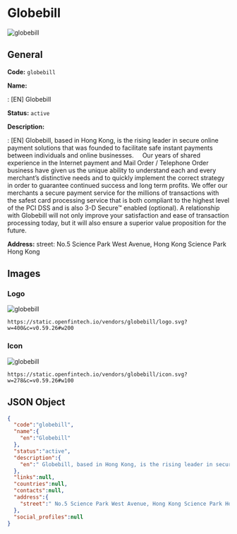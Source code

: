 
# Globebill 
![globebill](https://static.openfintech.io/vendors/globebill/logo.svg?w=400&c=v0.59.26#w200)  

## General 
 
**Code:** `globebill` 
 
**Name:** 
 
:	[EN] Globebill 
 
**Status:** `active` 
 
**Description:** 
 
: [EN]  Globebill, based in Hong Kong, is the rising leader in secure online payment solutions that was founded to facilitate safe instant payments between individuals and online businesses.     Our years of shared experience in the Internet payment and Mail Order / Telephone Order business have given us the unique ability to understand each and every merchant’s distinctive needs and to quickly implement the correct strategy in order to guarantee continued success and long term profits. We offer our merchants a secure payment service for the millions of transactions with the safest card processing service that is both compliant to the highest level of the PCI DSS and is also 3-D Secure™ enabled (optional). A relationship with Globebill will not only improve your satisfaction and ease of transaction processing today, but it will also ensure a superior value proposition for the future.   
 
**Address:** 
street:  No.5 Science Park West Avenue, Hong Kong Science Park Hong Kong  

## Images 

### Logo 
 
![globebill](https://static.openfintech.io/vendors/globebill/logo.svg?w=400&c=v0.59.26#w200)  

```
https://static.openfintech.io/vendors/globebill/logo.svg?w=400&c=v0.59.26#w200
```  

### Icon 
 
![globebill](https://static.openfintech.io/vendors/globebill/icon.svg?w=278&c=v0.59.26#w100)  

```
https://static.openfintech.io/vendors/globebill/icon.svg?w=278&c=v0.59.26#w100
```  

## JSON Object 

```json
{
  "code":"globebill",
  "name":{
    "en":"Globebill"
  },
  "status":"active",
  "description":{
    "en":" Globebill, based in Hong Kong, is the rising leader in secure online payment solutions that was founded to facilitate safe instant payments between individuals and online businesses.\u00a0\u00a0 \u00a0 Our years of shared experience in the Internet payment and Mail Order \/ Telephone Order business have given us the unique ability to understand each and every merchant\u2019s distinctive needs and to quickly implement the correct strategy in order to guarantee continued success and long term profits. We offer our merchants a secure payment service for the millions of transactions with the safest card processing service that is both compliant to the highest level of the PCI DSS and is also 3-D Secure\u2122 enabled (optional). A relationship with Globebill will not only improve your satisfaction and ease of transaction processing today, but it will also ensure a superior value proposition for the future.\u00a0 "
  },
  "links":null,
  "countries":null,
  "contacts":null,
  "address":{
    "street":" No.5 Science Park West Avenue, Hong Kong Science Park Hong Kong "
  },
  "social_profiles":null
}
```  
